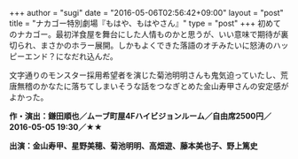 +++
author = "sugi"
date = "2016-05-06T02:56:42+09:00"
layout = "post"
title = "ナカゴー特別劇場『もはや、もはやさん』"
type = "post"
+++
初めてのナカゴー。最初洋食屋を舞台にした人情ものかと思うが、いい意味で期待が裏切られ、まさかのホラー展開。しかもよくできた落語のオチみたいに怒涛のハッピーエンド？になだれ込んだ。

文字通りのモンスター採用希望者を演じた菊池明明さんも鬼気迫っていたし、荒唐無稽のかなたに落ちてしまいそうな話をつなぎとめた金山寿甲さんの安定感がよかった。

**作・演出：鎌田順也／ムーブ町屋4Fハイビジョンルーム／自由席2500円／2016-05-05 19:30／★★**

**出演：金山寿甲、星野美穂、菊池明明、高畑遊、藤本美也子、野上篤史**
